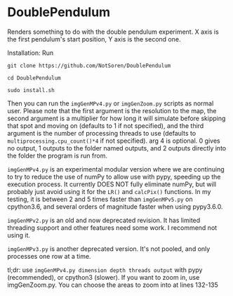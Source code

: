 # DoublePendulum
Renders something to do with the double pendulum experiment. X axis is the first pendulum's start position, Y axis is the second one. 

Installation:
Run 

`git clone https://github.com/NotSoren/DoublePendulum`

`cd DoublePendulum`

`sudo install.sh`

Then you can run the `imgGenMPv4.py` or `imgGenZoom.py` scripts as normal user. Please note that the first argument is the resolution to the map, the second argument is a multiplier for how long it will simulate before skipping that spot and moving on (defaults to 1 if not specified), and the third argument is the number of processing threads to use (defaults to `multiprocessing.cpu_count()*4` if not specified). arg 4 is optional. 0 gives no output, 1 outputs to the folder named outputs, and 2 outputs directly into the folder the program is run from. 

`imgGenMPv4.py` is an experimental modular version where we are continuing to try to reduce the use of numPy to allow use with pypy, speeding up the execution process. It currently DOES NOT fully eliminate numPy, but will probably just avoid using it for the `LR()` and `calcPix()` functions. In my testing, it is between 2 and 5 times faster than `imgGenMPv5.py` on cpython3.6, and several orders of magnitude faster when using pypy3.6.0. 

`imgGenMPv2.py` is an old and now deprecated revision. It has limited threading support and other features need some work. I recommend not using it. 

`imgGenMPv3.py` is another deprecated version. It's not pooled, and only processes one row at a time. 

tl;dr: use `imgGenMPv4.py dimension depth threads output` with pypy (recommended), or cpython3 (slower). If you want to zoom in, use imgGenZoom.py. You can choose the areas to zoom into at lines 132-135
